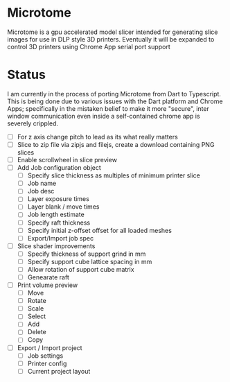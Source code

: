 # Microtome

Microtome is a gpu accelerated model slicer intended for generating slice images for
use in DLP style 3D printers. Eventually it will be expanded to control 3D printers
using Chrome App serial port support

# Status

I am currently in the process of porting Microtome from Dart to Typescript. This is being done due to various
issues with the Dart platform and Chrome Apps; specifically in the mistaken belief to make it more "secure", inter
window communication even inside a self-contained chrome app is severely crippled.

- [ ] For z axis change pitch to lead as its what really matters
- [ ] Slice to zip file via zipjs and filejs, create a download containing PNG slices
- [ ] Enable scrollwheel in slice preview
- [ ] Add Job configuration object
  - [ ] Specify slice thickness as multiples of minimum printer slice
  - [ ] Job name
  - [ ] Job desc
  - [ ] Layer exposure times
  - [ ] Layer blank / move times
  - [ ] Job length estimate
  - [ ] Specify raft thickness
  - [ ] Specify initial z-offset offset for all loaded meshes
  - [ ] Export/Import job spec
- [ ] Slice shader improvements
  - [ ] Specify thickness of support grind in mm
  - [ ] Specify support cube lattice spacing in mm
  - [ ] Allow rotation of support cube matrix
  - [ ] Genearate raft
- [ ] Print volume preview
  - [ ] Move
  - [ ] Rotate
  - [ ] Scale
  - [ ] Select
  - [ ] Add
  - [ ] Delete
  - [ ] Copy
- [ ] Export / Import project
  - [ ] Job settings
  - [ ] Printer config
  - [ ] Current project layout
